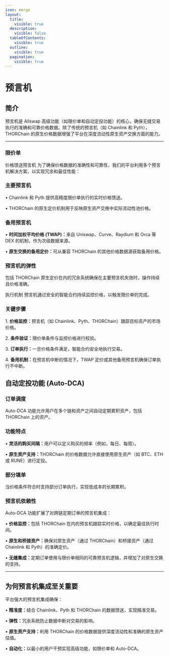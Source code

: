 ```yaml
---
icon: merge
layout:
  title:
    visible: true
  description:
    visible: false
  tableOfContents:
    visible: true
  outline:
    visible: true
  pagination:
    visible: true
---
```


# 预言机

## 简介&#x20;

预言机是 Allswap 高级功能（如限价单和自动定投功能）的核心，确保无缝交易执行的准确和可靠价格数据。除了传统的预言机（如 Chainlink 和 Pyth），THORChain 的原生价格数据增强了平台在深度流动性原生资产交换方面的能力。

***

### 限价单&#x20;

价格馈送预言机 为了确保价格数据的准确性和可靠性，我们的平台利用多个预言机解决方案，以实现冗余和最佳性能：&#x20;

### 主要预言机&#x20;

• Chainlink 和 Pyth 提供高精度限价单执行的实时价格馈送。&#x20;

• THORChain 的原生定价机制用于反映原生资产交换中实际流动性池价格。&#x20;

### 备用预言机

• **时间加权平均价格 (TWAP)：**&#x6765;自 Uniswap、Curve、Raydium 和 Orca 等 DEX 的机制，作为次级数据来源。&#x20;

• **原生交换的备用定价：**&#x53EF;从兼容 THORChain 的其他价格数据源获取备用价格。

### 预言机的弹性&#x20;

包括 THORChain 原生定价在内的冗余系统确保在主要预言机失效时，操作持续且价格准确。

执行机制 预言机通过安全的智能合约持续监控价格，以触发限价单的完成。

### 关键步骤

1\. **价格监控：**&#x9884;言机（如 Chainlink、Pyth、THORChain）跟踪目标资产的市场价格。&#x20;

2\. **条件验证：**&#x9650;价单条件与监控价格进行校验。&#x20;

3\. **订单执行：**&#x4E00;旦价格条件满足，智能合约安全地执行交易。&#x20;

4\. **备用机制：**&#x5728;预言机中断的情况下，TWAP 定价或其他备用预言机确保订单执行不中断。

## 自动定投功能 (Auto-DCA)

### 订单调度&#x20;

Auto-DCA 功能允许用户在多个链和资产之间自动定期累积资产，包括 THORChain 上的资产。

### 功能特点

• **灵活的购买间隔：**&#x7528;户可以定义购买的频率（例如，每日、每周）。&#x20;

• **原生资产支持：**&#x54;HORChain 的价格数据允许直接使用原生资产（如 BTC、ETH 或 RUNE）进行定投。&#x20;

### 部分填单

当价格条件符合时支持部分订单执行，实现低成本的长期累积。

### 预言机依赖性&#x20;

Auto-DCA 功能扩展了对跨链定期订单的预言机集成：&#x20;

• **价格监控：**&#x5305;括 THORChain 在内的预言机跟踪实时价格，以确定最佳执行时间。&#x20;

• **原生和桥接资产：**&#x786E;保对原生资产（通过 THORChain）和桥接资产（通过 Chainlink 和 Pyth）的准确定价。&#x20;

• **无缝集成：**&#x5B9A;期订单使用与限价单相同的可靠预言机逻辑，并增加了对原生交换的支持。

***

## 为何预言机集成至关重要

平台强大的预言机集成确保：&#x20;

• **精准度：**&#x7ED3;合 Chainlink、Pyth 和 THORChain 的数据馈送，实现精准交易。&#x20;

• **弹性：**&#x5197;余系统防止数据中断对交易的影响。&#x20;

• **原生资产支持：**&#x5229;用 THORChain 的价格数据提供深度流动性和准确的原生资产估值。&#x20;

• **自动化：**&#x4EE5;最小的用户干预实现高级功能，如限价单和 Auto-DCA。
